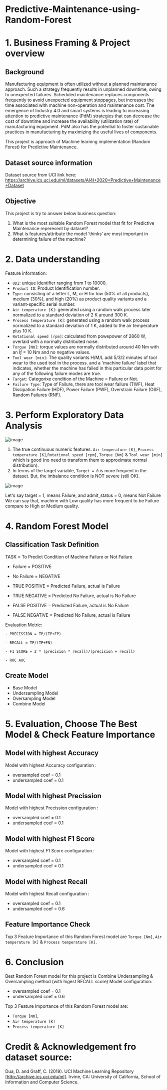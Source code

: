 # Predictive-Maintenance-using-Random-Forest

# 1. Business Framing & Project overview

## Background
Manufacturing equipment is often utilized without a planned maintenance approach. Such a strategy frequently results in unplanned downtime, owing to unexpected failures. Scheduled maintenance replaces components frequently to avoid unexpected equipment stoppages, but increases the time associated with machine non-operation and maintenance cost. The emergence of Industry 4.0 and smart systems is leading to increasing attention to predictive maintenance (PdM) strategies that can decrease the cost of downtime and increase the availability (utilization rate) of manufacturing equipment. PdM also has the potential to foster sustainable practices in manufacturing by maximizing the useful lives of components.

This project is approach of Machine learning implementation (Random Forest) for Predictive Maintenance.

## Dataset source information
Dataset source from UCI link here: https://archive.ics.uci.edu/ml/datasets/AI4I+2020+Predictive+Maintenance+Dataset

## Objective
This project is try to answer below business question:
1. What is the most suitable Random Forest model that fit for Predictive Maintenance reperesent by dataset?
2. What is features/attribute the model ‘thinks’ are most important in determining failure of the machine?

# 2. Data understanding

Feature information:
*   `UDI`: unique identifier ranging from 1 to 10000.
*   `Product ID`: Product Identification number.
*   `Type`: consisting of a letter L, M, or H for low (50% of all products), medium (30%), and high (20%) as product quality variants and a variant-specific serial number.
*   `Air temperature [K]`: generated using a random walk process later normalized to a standard deviation of 2 K around 300 K.
*   `Process temperature [K]`: generated using a random walk process normalized to a standard deviation of 1 K, added to the air temperature plus 10 K.
*   `Rotational speed [rpm]`: calculated from powepower of 2860 W, overlaid with a normally distributed noise.
*   `Torque [Nm]`: torque values are normally distributed around 40 Nm with an Ïƒ = 10 Nm and no negative values.
*   `Tool wear [min]`: The quality variants H/M/L add 5/3/2 minutes of tool wear to the used tool in the process. and a 'machine failure' label that indicates, whether the machine has failed in this particular data point for any of the following failure modes are true.
*   `Target`: Categorixe condition of the Machine = Failure or Not.
*   `Failure Type`: Type of Failure, there are tool wear failure (TWF), Heat Dissipation Failure (HDF), Power Failure (PWF), Overstrain Failure (OSF), Random Failures (RNF).


# 3. Perform Exploratory Data Analysis
![image](https://user-images.githubusercontent.com/114860846/195148626-0bc35828-a389-4d7e-a23a-1a062a38e607.png)

1. The true continuous numeric features: `Air temperature [K]`, `Process temperature [K]`,`Rotational speed [rpm]`, `Torque [Nm]` & `Tool wear [min]` which  is good (no need to transform them to approximate normal distribution).
2. In terms of the target variable, `Target = 0` is more frequent in the dataset. But, the imbalance condition is NOT severe (still OK).

![image](https://user-images.githubusercontent.com/114860846/195148793-b9de98ba-d69d-4825-8b6f-09e39c1476f0.png)

Let's say target = 1, means Failure, and admit_status = 0, means Not Failure
We can say that, machine with Low quality has more frequent to be Failure compare to High or Medium quality.


# 4. Random Forest Model 

## Classification Task Definition
TASK = To Predict Condition of Machine Failure or Not Failure

*   Failure = POSITIVE
*   No Failure =  NEGATIVE

*   TRUE POSITIVE = Predicted Failure, actual is Failure
*   TRUE NEGATIVE = Predicted No Failure, actual is No Failure
*   FALSE POSITIVE = Predicted Failure, actual is No Failure
*   FALSE NEGATIVE = Predicted No Failure, actual is Failure

Evaluation Metric:

    - PRECISSION = TP/(TP+FP)

    - RECALL = TP/(TP+FN)

    - F1 SCORE = 2 * (precision * recall)/(precision + recall)

    - ROC AUC
    
 ## Create  Model
 - Base Model
 - Undersampling Model
 - Oversampling Model
 - Combine Model
 
# 5. Evaluation, Choose The Best Model & Check Feature Importance

## Model with highest Accuracy
Model with highest Accuracy configuration : 
*   oversampled coef = 0.1
*   undersampled coef = 0.1

## Model with highest Precission
Model with highest Precission configuration : 
*   oversampled coef = 0.1
*   undersampled coef = 0.1

## Model with highest F1 Score
Model with highest F1 Score configuration : 
*   oversampled coef = 0.1
*   undersampled coef = 0.1

## Model with highest Recall
Model with highest Recall configuration : 
*   oversampled coef = 0.1
*   undersampled coef = 0.6

## Feature Importance Check
Top 3 Feature Importance of this Random Forest model are `Torque [Nm]`, `Air temperature [K]` & `Process temperature [K]`.


# 6. Conclusion
Best Random Forest model for this project is Combine Undersampling & Oversampling method (with higest RECALL score)
Model configuration: 
*   oversampled coef = 0.1
*   undersampled coef = 0.6  

Top 3 Feature Importance of this Random Forest model are:
- `Torque [Nm]`, 
- `Air temperature [K]`  
- `Process temperature [K]`

# Credit & Acknowledgement fro dataset source:
Dua, D. and Graff, C. (2019). UCI Machine Learning Repository [http://archive.ics.uci.edu/ml]. Irvine, CA: University of California, School of Information and Computer Science.

